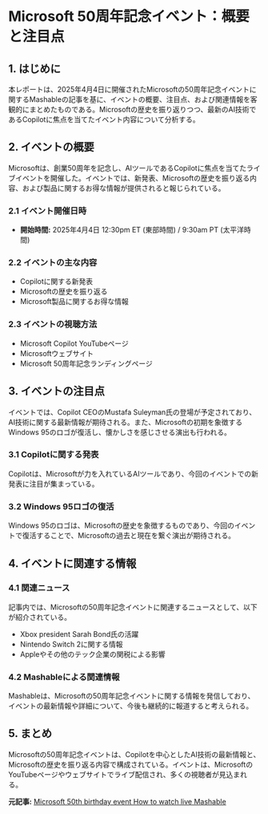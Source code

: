 # Microsoft 50周年記念イベント：概要と注目点

## 1. はじめに

本レポートは、2025年4月4日に開催されたMicrosoftの50周年記念イベントに関するMashableの記事を基に、イベントの概要、注目点、および関連情報を客観的にまとめたものである。Microsoftの歴史を振り返りつつ、最新のAI技術であるCopilotに焦点を当てたイベント内容について分析する。

## 2. イベントの概要

Microsoftは、創業50周年を記念し、AIツールであるCopilotに焦点を当てたライブイベントを開催した。イベントでは、新発表、Microsoftの歴史を振り返る内容、および製品に関するお得な情報が提供されると報じられている。

### 2.1 イベント開催日時

* **開始時間:** 2025年4月4日 12:30pm ET (東部時間) / 9:30am PT (太平洋時間)

### 2.2 イベントの主な内容

* Copilotに関する新発表
* Microsoftの歴史を振り返る
* Microsoft製品に関するお得な情報

### 2.3 イベントの視聴方法

* Microsoft Copilot YouTubeページ
* Microsoftウェブサイト
* Microsoft 50周年記念ランディングページ

## 3. イベントの注目点

イベントでは、Copilot CEOのMustafa Suleyman氏の登場が予定されており、AI技術に関する最新情報が期待される。また、Microsoftの初期を象徴するWindows 95のロゴが復活し、懐かしさを感じさせる演出も行われる。

### 3.1 Copilotに関する発表

Copilotは、Microsoftが力を入れているAIツールであり、今回のイベントでの新発表に注目が集まっている。

### 3.2 Windows 95ロゴの復活

Windows 95のロゴは、Microsoftの歴史を象徴するものであり、今回のイベントで復活することで、Microsoftの過去と現在を繋ぐ演出が期待される。

## 4. イベントに関連する情報

### 4.1 関連ニュース

記事内では、Microsoftの50周年記念イベントに関連するニュースとして、以下が紹介されている。

* Xbox president Sarah Bond氏の活躍
* Nintendo Switch 2に関する情報
* Appleやその他のテック企業の関税による影響

### 4.2 Mashableによる関連情報

Mashableは、Microsoftの50周年記念イベントに関する情報を発信しており、イベントの最新情報や詳細について、今後も継続的に報道すると考えられる。

## 5. まとめ

Microsoftの50周年記念イベントは、Copilotを中心としたAI技術の最新情報と、Microsoftの歴史を振り返る内容で構成されている。イベントは、MicrosoftのYouTubeページやウェブサイトでライブ配信され、多くの視聴者が見込まれる。


**元記事:** [Microsoft 50th birthday event How to watch live Mashable](https://mashable.com/article/microsoft-50th-birthday-livestream)